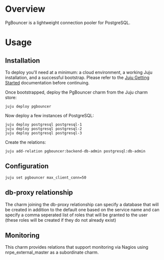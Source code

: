 # Overview

PgBouncer is a lightweight connection pooler for PostgreSQL.

# Usage
## Installation

To deploy you'll need at a minimum: a cloud environment, a working Juju
installation, and a successful bootstrap. Please refer to the
[Juju Getting Started](https://juju.ubuntu.com/docs/getting-started.html)
documentation before continuing.

Once bootstrapped, deploy the PgBouncer charm from the Juju charm store:

    juju deploy pgbouncer

Now deploy a few instances of PostgreSQL:

    juju deploy postgresql postgresql-1
    juju deploy postgresql postgresql-2
    juju deploy postgresql postgresql-3

Create the relations:

    juju add-relation pgbouncer:backend-db-admin postgresql:db-admin


## Configuration

    juju set pgbouncer max_client_conn=50

## db-proxy relationship

The charm joining the db-proxy relationship can specify a database that
will be created in addition to the default one based on the service name
and can specify a comma seperated list of roles that will be granted to
the user (these roles will be created if they do not already exist)

## Monitoring

This charm provides relations that support monitoring via Nagios using 
nrpe_external_master as a subordinate charm.


